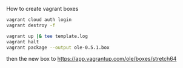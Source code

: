 How to create vagrant boxes

```sh
vagrant cloud auth login
vagrant destroy -f

vagrant up |& tee template.log
vagrant halt
vagrant package --output ole-0.5.1.box
```

then the new box to https://app.vagrantup.com/ole/boxes/stretch64